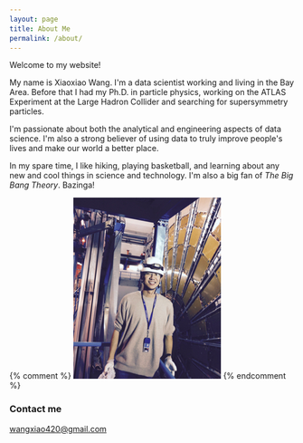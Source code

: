```yaml
---
layout: page
title: About Me
permalink: /about/
---
```


Welcome to my website!

My name is Xiaoxiao Wang. I'm a data scientist working and living in the Bay Area. Before that I had my Ph.D. in particle physics, working on the ATLAS Experiment at the Large Hadron Collider and searching for supersymmetry particles.

I'm passionate about both the analytical and engineering aspects of data science. I'm also a strong believer of using data to truly improve people's lives and make our world a better place.

In my spare time, I like hiking, playing basketball, and learning about any new and cool things in science and technology. I'm also a big fan of *The Big Bang Theory*. Bazinga!

{% comment %}
![_config.yml](/images/atlas_1.jpg)
{% endcomment %}

### Contact me

[wangxiao420@gmail.com](mailto:wangxiao420@gmail.com)
